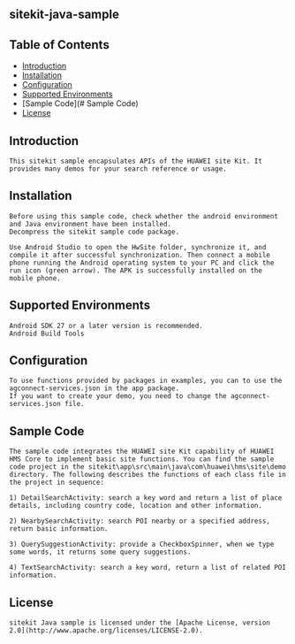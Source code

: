 ## sitekit-java-sample


## Table of Contents

 * [Introduction](#introduction)
 * [Installation](#installation)
 * [Configuration ](#configuration )
 * [Supported Environments](#supported-environments)
 * [Sample Code](# Sample Code)
 * [License](#license)
 
 
## Introduction
    This sitekit sample encapsulates APIs of the HUAWEI site Kit. It provides many demos for your search reference or usage.


## Installation
    Before using this sample code, check whether the android environment and Java environment have been installed. 
    Decompress the sitekit sample code package.
    
	Use Android Studio to open the HwSite folder, synchronize it, and compile it after successful synchronization. Then connect a mobile phone running the Android operating system to your PC and click the run icon (green arrow). The APK is successfully installed on the mobile phone.
    
## Supported Environments
	Android SDK 27 or a later version is recommended.
	Android Build Tools
	
	
## Configuration 
    To use functions provided by packages in examples, you can to use the agconnect-services.json in the app package.
	If you want to create your demo, you need to change the agconnect-services.json file.
    
	
## Sample Code
    The sample code integrates the HUAWEI site Kit capability of HUAWEI HMS Core to implement basic site functions. You can find the sample code project in the sitekit\app\src\main\java\com\huawei\hms\site\demo directory. The following describes the functions of each class file in the project in sequence:
	
	1) DetailSearchActivity: search a key word and return a list of place details, including country code, location and other information.
	
	2) NearbySearchActivity: search POI nearby or a specified address, return basic information. 
	
	3) QuerySuggestionActivity: provide a CheckboxSpinner, when we type some words, it returns some query suggestions.
	
	4) TextSearchActivity: search a key word, return a list of related POI information. 
	
	
	
##  License
    sitekit Java sample is licensed under the [Apache License, version 2.0](http://www.apache.org/licenses/LICENSE-2.0).

